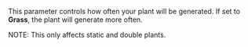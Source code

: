 This parameter controls how often your plant will be generated. If set to **Grass**, the plant will generate 
more often.

NOTE: This only affects static and double plants.
